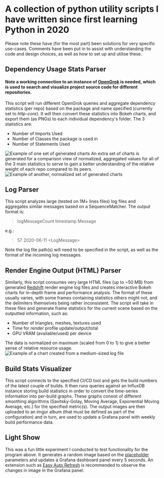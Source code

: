 
# A collection of python utility scripts I have written since first learning Python in 2020
Please note these have (for the most part) been solutions for very specific use-cases. Comments have been put in to assist with understanding the code and design choices, as well as how to set up and utilise these.

## Dependency Usage Stats Parser

#### Note a working connection to an instance of [OpenGrok](https://oracle.github.io/opengrok/) is needed, which is used to search and visualize project source code for different repositories.
This script will run different OpenGrok queries and aggregate dependency statistics (per repo) based on the package and name specified (currently set to *http-core*). It will then convert these statistics into Bokeh charts, and export them (as PNGs) to each individual dependency's folder. The 3 statistics are:

 - Number of Imports Used
 - Number of Classes the package is used in
 - Number of Statements Used

![Example of one set of generated charts](https://i.imgur.com/Xi6KbKu.png)
An extra set of charts is generated for a comparison view of normalized, aggregated values for all of the 3 main statistics to serve to gain a better understanding of the relative weight of each repo compared to its peers.
![Example of another, normalized set of generated charts](https://i.imgur.com/O48Fll3.png)

## Log Parser
This script analyzes large (tested on 1M+ lines files) log files and aggregates similar messages based on a SequenceMatcher. The output format is: 

> logMessageCount timestamp Message

e.g.:

> 57 2020-06-11 \<LogMessage\>

Note the log file path(s) will need to be specified in the script, as well as the format of the incoming log messages.

## Render Engine Output (HTML) Parser
Similarly, this script consumes very large HTML files (up to ~50 MB) from generated [Redshift](https://www.redshift3d.com/) render engine log files and creates interactive Bokeh charts for in-depth frame and performance analysis. The format of these usually varies, with some frames containing statistics others might not, and the delimiters themselves being rather inconsistent. The script will take in these files and generate frame statistics for the current scene based on the outputted information, such as:

 - Number of triangles, meshes, textures used
 - Time for render profile update/output/total
 - GPU VRAM (available/used) per device

The data is normalized on maximum (scaled from 0 to 1) to give a better sense of relative resource usage.
![Example of a chart created from a medium-sized log file](https://i.imgur.com/7GDq3jK.png)

## Build Stats Visualizer
This script connects to the specified CI/CD tool and gets the build numbers of the latest couple of builds. It then runs queries against an InfluxDB instance storing build statistics in order to convert the time-series information into per-build graphs. These graphs consist of different smoothing algorithms (Savitsky-Golay, Moving Average, Exponential Moving Average, etc.) for the specified metric(s). The output images are then uploaded to an imgur album (that must be defined as part of the configuration) and in turn, are used to update a Grafana panel with weekly build performance data.
## Light Show
This was a fun little experiment I conducted to test functionality for the program above. It generates a random image based on the [placeholder](https://placeholder.com/) parameters and updates a Grafana dashboard panel every 5 seconds. An extension such as [Easy Auto Refresh](https://chrome.google.com/webstore/detail/easy-auto-refresh/aabcgdmkeabbnleenpncegpcngjpnjkc?hl=en) is recommended to observe the changes in image in the Grafana panel.
